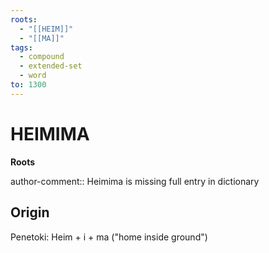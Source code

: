 ```yaml
---
roots:
  - "[[HEIM]]"
  - "[[MA]]"
tags:
  - compound
  - extended-set
  - word
to: 1300
---
```


# HEIMIMA

**Roots**

author-comment:: Heimima is missing full entry in dictionary


## Origin

Penetoki: Heim + i + ma ("home inside ground")